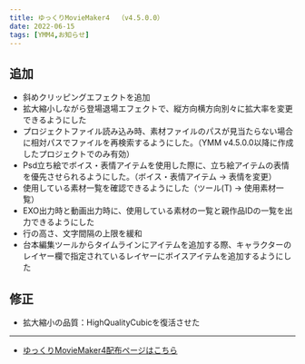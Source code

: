 ```yaml
---
title: ゆっくりMovieMaker4  （v4.5.0.0）
date: 2022-06-15
tags: [YMM4,お知らせ]
---
```

## 追加
- 斜めクリッピングエフェクトを追加
- 拡大縮小しながら登場退場エフェクトで、縦方向横方向別々に拡大率を変更できるようにした
- プロジェクトファイル読み込み時、素材ファイルのパスが見当たらない場合に相対パスでファイルを再検索するようにした。（YMM v4.5.0.0以降に作成したプロジェクトでのみ有効）
- Psd立ち絵でボイス・表情アイテムを使用した際に、立ち絵アイテムの表情を優先させられるようにした。（ボイス・表情アイテム → 表情を変更）
- 使用している素材一覧を確認できるようにした（ツール(T) → 使用素材一覧）
- EXO出力時と動画出力時に、使用している素材の一覧と親作品IDの一覧を出力できるようにした
- 行の高さ、文字間隔の上限を緩和
- 台本編集ツールからタイムラインにアイテムを追加する際、キャラクターのレイヤー欄で指定されているレイヤーにボイスアイテムを追加するようにした
## 修正
- 拡大縮小の品質：HighQualityCubicを復活させた

---

- [ゆっくりMovieMaker4配布ページはこちら](../index.md)
